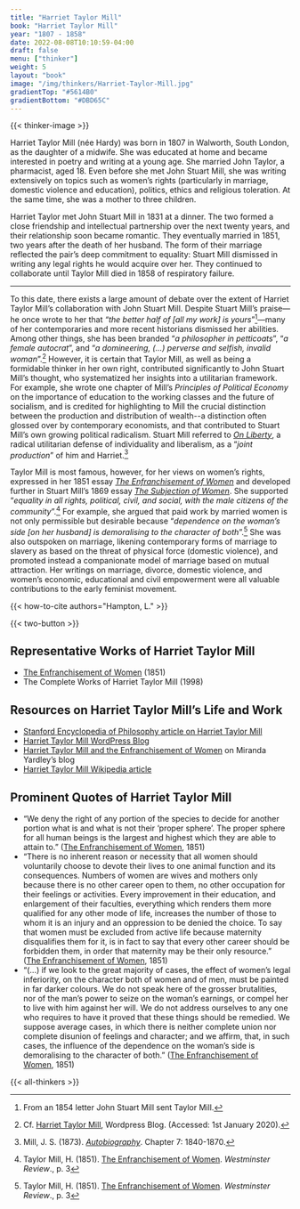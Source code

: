 ```yaml
---
title: "Harriet Taylor Mill"
book: "Harriet Taylor Mill"
year: "1807 - 1858"
date: 2022-08-08T10:10:59-04:00
draft: false
menu: ["thinker"]
weight: 5
layout: "book"
image: "/img/thinkers/Harriet-Taylor-Mill.jpg"
gradientTop: "#5614B0"
gradientBottom: "#DBD65C"
---
```


{{< thinker-image >}}

Harriet Taylor Mill (née Hardy) was born in 1807 in Walworth, South London, as the daughter of a midwife. She was educated at home and became interested in poetry and writing at a young age. She married John Taylor, a pharmacist, aged 18. Even before she met John Stuart Mill, she was writing extensively on topics such as women’s rights (particularly in marriage, domestic violence and education), politics, ethics and religious toleration. At the same time, she was a mother to three children.

Harriet Taylor met John Stuart Mill in 1831 at a dinner. The two formed a close friendship and intellectual partnership over the next twenty years, and their relationship soon became romantic. They eventually married in 1851, two years after the death of her husband. The form of their marriage reflected the pair’s deep commitment to equality: Stuart Mill dismissed in writing any legal rights he would acquire over her. They continued to collaborate until Taylor Mill died in 1858 of respiratory failure.

---

To this date, there exists a large amount of debate over the extent of Harriet Taylor Mill’s collaboration with John Stuart Mill. Despite Stuart Mill’s praise⁠—he once wrote to her that _“the better half of [all my work] is yours_”[^1]⁠—many of her contemporaries and more recent historians dismissed her abilities. Among other things, she has been branded “_a philosopher in petticoats_”, “_a female autocrat_”, and “_a domineering, (...) perverse and selfish, invalid woman_”.[^2] However, it is certain that Taylor Mill, as well as being a formidable thinker in her own right, contributed significantly to John Stuart Mill’s thought, who systematized her insights into a utilitarian framework. For example, she wrote one chapter of Mill’s _Principles of Political Economy_ on the importance of education to the working classes and the future of socialism, and is credited for highlighting to Mill the crucial distinction between the production and distribution of wealth--a distinction often glossed over by contemporary economists, and that contributed to Stuart Mill’s own growing political radicalism. Stuart Mill referred to _[On Liberty](/books/on-liberty-john-stuart-mill/1)_, a radical utilitarian defense of individuality and liberalism, as a “_joint production_” of him and Harriet.[^3]

Taylor Mill is most famous, however, for her views on women’s rights, expressed in her 1851 essay _[The Enfranchisement of Women](/books/enfranchisement-of-women-harriet-taylor-mill)_ and developed further in Stuart Mill’s 1869 essay _[The Subjection of Women](/books/the-subjection-of-women-john-stuart-mill/1)_. She supported “_equality in all rights, political, civil, and social, with the male citizens of the community_”.[^4] For example, she argued that paid work by married women is not only permissible but desirable because “_dependence on the woman’s side [on her husband] is demoralising to the character of both_”.[^5] She was also outspoken on marriage, likening contemporary forms of marriage to slavery as based on the threat of physical force (domestic violence), and promoted instead a companionate model of marriage based on mutual attraction. Her writings on marriage, divorce, domestic violence, and women’s economic, educational and civil empowerment were all valuable contributions to the early feminist movement.

{{< how-to-cite authors="Hampton, L." >}}

{{< two-button >}}

## Representative Works of Harriet Taylor Mill

* [The Enfranchisement of Women](/books/enfranchisement-of-women-harriet-taylor-mill) (1851)
* The Complete Works of Harriet Taylor Mill (1998)

## Resources on Harriet Taylor Mill’s Life and Work

* [Stanford Encyclopedia of Philosophy article on Harriet Taylor Mill](https://plato.stanford.edu/entries/harriet-mill/)
* [Harriet Taylor Mill WordPress Blog](https://harriettaylormill.com/)
* [Harriet Taylor Mill and the Enfranchisement of Women](https://mirandayardley.com/en/harriet-taylor-mill-and-the-enfranchisement-of-women/) on Miranda Yardley’s blog
* [Harriet Taylor Mill Wikipedia article](https://en.wikipedia.org/wiki/Harriet_Taylor_Mill)

## Prominent Quotes of Harriet Taylor Mill

* “We deny the right of any portion of the species to decide for another portion what is and what is not their ‘proper sphere’. The proper sphere for all human beings is the largest and highest which they are able to attain to.” ([The Enfranchisement of Women](/books/enfranchisement-of-women-harriet-taylor-mill), 1851)
* “There is no inherent reason or necessity that all women should voluntarily choose to devote their lives to one animal function and its consequences. Numbers of women are wives and mothers only because there is no other career open to them, no other occupation for their feelings or activities. Every improvement in their education, and enlargement of their faculties, everything which renders them more qualified for any other mode of life, increases the number of those to whom it is an injury and an oppression to be denied the choice. To say that women must be excluded from active life because maternity disqualifies them for it, is in fact to say that every other career should be forbidden them, in order that maternity may be their only resource.” ([The Enfranchisement of Women](/books/enfranchisement-of-women-harriet-taylor-mill), 1851)
* “(...) if we look to the great majority of cases, the effect of women’s legal inferiority, on the character both of women and of men, must be painted in far darker colours. We do not speak here of the grosser brutalities, nor of the man’s power to seize on the woman’s earnings, or compel her to live with him against her will. We do not address ourselves to any one who requires to have it proved that these things should be remedied. We suppose average cases, in which there is neither complete union nor complete disunion of feelings and character; and we affirm, that, in such cases, the influence of the dependence on the woman’s side is demoralising to the character of both.” ([The Enfranchisement of Women](/books/enfranchisement-of-women-harriet-taylor-mill), 1851)

{{< all-thinkers >}}

[^1]:
     From an 1854 letter John Stuart Mill sent Taylor Mill.

[^2]:
     Cf. [Harriet Taylor Mill](https://harriettaylormill.com/ ), Wordpress Blog. (Accessed: 1st January 2020).

[^3]:
     Mill, J. S. (1873). _[Autobiography](/books/autobiography-john-stuart-mill/7)_. Chapter 7: 1840-1870.

[^4]:
     Taylor Mill, H. (1851). [The Enfranchisement of Women](/books/enfranchisement-of-women-harriet-taylor-mill). _Westminster Review_., p. 3

[^5]:
     Taylor Mill, H. (1851). [The Enfranchisement of Women](/books/enfranchisement-of-women-harriet-taylor-mill). _Westminster Review_., p. 3
